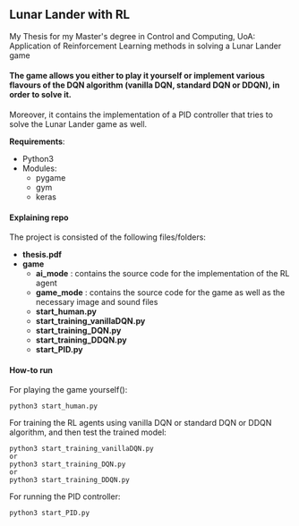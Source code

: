 ## Lunar Lander with RL 

My Thesis for my Master's degree in Control and Computing, UoA:
Application of Reinforcement Learning methods in solving a Lunar Lander game


#### The game allows you either to play it yourself or implement various flavours of the DQN algorithm (vanilla DQN, standard DQN or DDQN), in order to solve it.
Moreover, it contains the implementation of a PID controller that tries to solve the Lunar Lander game as well.

**Requirements**:
- Python3
- Modules:
    - pygame
    - gym
    - keras
    

#### Explaining repo

The project is consisted of the following files/folders:

- **thesis.pdf**
- **game** 
    - **ai_mode** : contains the source code for the implementation of the RL agent 
    - **game_mode** : contains the source code for the game as well as the necessary image and sound files
    - **start_human.py** 
    - **start_training_vanillaDQN.py**
    - **start_training_DQN.py**  
    - **start_training_DDQN.py**
    - **start_PID.py**


#### How-to run

For playing the game yourself():  
```
python3 start_human.py 
```

For training the RL agents using vanilla DQN or standard DQN or DDQN algorithm, and then test the trained model:
```
python3 start_training_vanillaDQN.py 
or
python3 start_training_DQN.py 
or
python3 start_training_DDQN.py 
```

For running the PID controller:
```
python3 start_PID.py  
```


